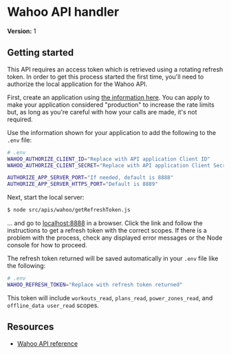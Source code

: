 # Wahoo API handler

**Version:** 1

## Getting started

This API requires an access token which is retrieved using a rotating refresh token. In order to get this process started the first time, you'll need to authorize the local application for the Wahoo API.

First, create an application using [the information here](https://developers.wahooligan.com/cloud#documentation). You can apply to make your application considered "production" to increase the rate limits but, as long as you're careful with how your calls are made, it's not required. 

Use the information shown for your application to add the following to the `.env` file:

```bash
# .env
WAHOO_AUTHORIZE_CLIENT_ID="Replace with API application Client ID"
WAHOO_AUTHORIZE_CLIENT_SECRET="Replace with API application Client Secret"

AUTHORIZE_APP_SERVER_PORT="If needed, default is 8888"
AUTHORIZE_APP_SERVER_HTTPS_PORT="Default is 8889"
```

Next, start the local server:

```bash
$ node src/apis/wahoo/getRefreshToken.js
```

... and go to [localhost:8888](https://localhost:8888) in a browser. Click the link and follow the instructions to get a refresh token with the correct scopes. If there is a problem with the process, check any displayed error messages or the Node console for how to proceed. 

The refresh token returned will be saved automatically in your `.env` file like the following:

```bash
# .env
WAHOO_REFRESH_TOKEN="Replace with refresh token returned"
```

This token will include `workouts_read`, `plans_read`, `power_zones_read`, and `offline_data user_read` scopes.

## Resources

- [Wahoo API reference](https://cloud-api.wahooligan.com/#introduction)